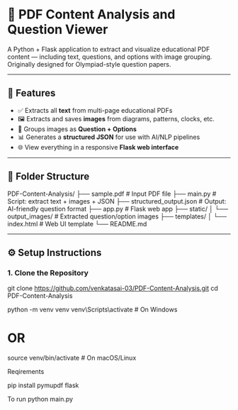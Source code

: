 # 🧠 PDF Content Analysis and Question Viewer

A Python + Flask application to extract and visualize educational PDF content — including text, questions, and options with image grouping. Originally designed for Olympiad-style question papers.

---

## 🚀 Features

- ✅ Extracts all **text** from multi-page educational PDFs
- 🖼️ Extracts and saves **images** from diagrams, patterns, clocks, etc.
- 📂 Groups images as **Question + Options**
- 📊 Generates a **structured JSON** for use with AI/NLP pipelines
- 🌐 View everything in a responsive **Flask web interface**

---

## 📁 Folder Structure

PDF-Content-Analysis/
├── sample.pdf # Input PDF file
├── main.py # Script: extract text + images + JSON
├── structured_output.json # Output: AI-friendly question format
├── app.py # Flask web app
├── static/
│ └── output_images/ # Extracted question/option images
├── templates/
│ └── index.html # Web UI template
└── README.md


---

## ⚙️ Setup Instructions

### 1. Clone the Repository


git clone https://github.com/venkatasai-03/PDF-Content-Analysis.git
cd PDF-Content-Analysis

python -m venv venv
venv\Scripts\activate      # On Windows
# OR
source venv/bin/activate   # On macOS/Linux

Reqirements

pip install pymupdf flask

To run
python main.py
